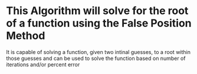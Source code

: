 # This Algorithm will solve for the root of a function using the False Position Method

It is capable of solving a function, given two intinal guesses, to a root within those guesses and can be used to solve the function based on number of iterations and/or percent error
